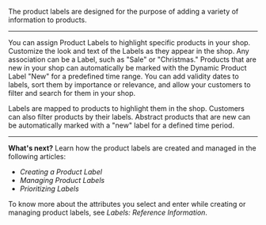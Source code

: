 The product labels are designed for the purpose of adding a variety of information to products.
***
You can assign Product Labels to highlight specific products in your shop. Customize the look and text of the Labels as they appear in the shop. Any association can be a Label, such as "Sale" or "Christmas." Products that are new in your shop can automatically be marked with the Dynamic Product Label "New" for a predefined time range. You can add validity dates to labels, sort them by importance or relevance, and allow your customers to filter and search for them in your shop.

Labels are mapped to products to highlight them in the shop. Customers can also filter products by their labels. Abstract products that are new can be automatically marked with a "new" label for a defined time period.
***
**What's next?**
Learn how the product labels are created and managed in the following articles:
* _Creating a Product Label_
* _Managing Product Labels_
* _Prioritizing Labels_

To know more about the attributes you select and enter while creating or managing product labels, see _Labels: Reference Information_.